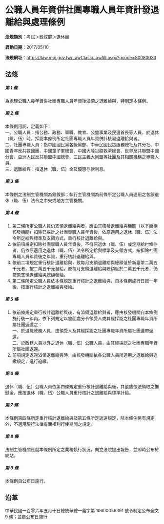 # 公職人員年資併社團專職人員年資計發退離給與處理條例


**法規類別**：考試＞銓敘部＞退休目

**異動日期**：2017/05/10  

**法規網址**：https://law.moj.gov.tw/LawClass/LawAll.aspx?pcode=S0080033



## 法條
##### 第 1 條
為處理公職人員年資併社團專職人員年資後溢領之退離給與，特制定本條例。

##### 第 2 條
本條例用詞，定義如下：  
一、公職人員：指公務、政務、軍職、教育、公營事業及民選首長等人員，於退休（職、伍）時，採認本條例所定社團專職人員年資併計核發退離給與者。  
二、社團專職人員：指中國國民黨各級黨部、中華民國民眾服務總社及其分社、中國青年反共救國團、中國童子軍總會、中國大陸災胞救濟總會、世界反共聯盟中國分會、亞洲人民反共聯盟中國總會、三民主義大同盟等社團及其相關機構之專職人員。  
三、退離給與：指退休（職、伍）金及優惠存款利息。

##### 第 3 條
本條例之法制主管機關為銓敘部；執行主管機關為前條所定公職人員適用之各該退休（職、伍）法令之中央或地方主管機關。

##### 第 4 條
1. 第二條所定公職人員仍支領退離給與者，應由其核發退離給與機關（以下簡稱核發機關）扣除已採計之社團專職人員年資後，依原適用之退休（職、伍）法令所定給與標準及支領方式，重行核計退離給與。
1. 依前項規定扣除社團專職人員年資後，不符原退休（職、伍）或定期給付條件者，仍依原適用之退休（職、伍）法令所定給與標準及支領方式，按扣除社團專職人員年資後之年資，重行核計退離給與。
1. 依前二項規定重行核計退離給與，致每月支領退離給與總額低於新臺幣二萬五千元者，按二萬五千元發給。原每月支領退離給與總額低於二萬五千元者，仍按原支領退離給與總額發給。
1. 第二條所定公職人員依本條規定重行核計之退離給與，自本條例施行日起一年後，按重行核計之退離給與發給。

##### 第 5 條
1. 依前條規定重行核計退離給與後，有溢領退離給與者，應由核發機關自本條例施行後一年內，依下列規定以書面處分令領受人或其經採認之社團專職年資所屬社團返還之：  
一、於退職政務人員，由領受人及其經採認之社團專職年資所屬社團連帶返還。  
二、於政務人員以外之退休（職、伍）公職人員，由其經採認之社團專職年資所屬社團返還。
1. 前項規定返還溢領退離給與時，由核發機關依各公職人員所適用之退離給與追繳規定，進行追繳。

##### 第 6 條
退休（職、伍）公職人員依第四條規定重行核計退離給與後，其遺族依法領取之撫慰金，應按退休（職、伍）公職人員重行核計之退離給與標準計給。

##### 第 7 條
本條例第四條所定重行核計退離給與及第五條所定返還規定，除本條例另有規定外，不適用現行法律有關權利行使期間之規定。

##### 第 8 條
法制主管機關應就本條例所定之業務執行狀況，向立法院提出報告，並即時公布於網站。

##### 第 9 條
本條例自公布日施行。

## 沿革
中華民國一百零六年五月十日總統華總一義字第 10600056391  號令制定公布全文 9  條；並自公布日施行
